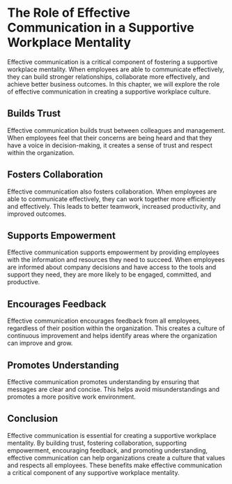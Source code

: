The Role of Effective Communication in a Supportive Workplace Mentality
======================================================================================================================

Effective communication is a critical component of fostering a supportive workplace mentality. When employees are able to communicate effectively, they can build stronger relationships, collaborate more effectively, and achieve better business outcomes. In this chapter, we will explore the role of effective communication in creating a supportive workplace culture.

Builds Trust
------------

Effective communication builds trust between colleagues and management. When employees feel that their concerns are being heard and that they have a voice in decision-making, it creates a sense of trust and respect within the organization.

Fosters Collaboration
---------------------

Effective communication also fosters collaboration. When employees are able to communicate effectively, they can work together more efficiently and effectively. This leads to better teamwork, increased productivity, and improved outcomes.

Supports Empowerment
--------------------

Effective communication supports empowerment by providing employees with the information and resources they need to succeed. When employees are informed about company decisions and have access to the tools and support they need, they are more likely to be engaged, committed, and productive.

Encourages Feedback
-------------------

Effective communication encourages feedback from all employees, regardless of their position within the organization. This creates a culture of continuous improvement and helps identify areas where the organization can improve and grow.

Promotes Understanding
----------------------

Effective communication promotes understanding by ensuring that messages are clear and concise. This helps avoid misunderstandings and promotes a more positive work environment.

Conclusion
----------

Effective communication is essential for creating a supportive workplace mentality. By building trust, fostering collaboration, supporting empowerment, encouraging feedback, and promoting understanding, effective communication can help organizations create a culture that values and respects all employees. These benefits make effective communication a critical component of any supportive workplace mentality.
